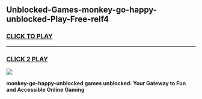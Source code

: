 
## Unblocked-Games-monkey-go-happy-unblocked-Play-Free-relf4
<h3>
<a href="https://premium76.site?title=monkey-go-happy-unblocked&ref=10A">CLICK TO PLAY</a></h3>
<hr>

<h3>
<a href="https://premium76.site?title=monkey-go-happy-unblocked&ref=10A">CLICK 2 PLAY</a>
  
</h3>

<a href="https://premium76.site?title=monkey-go-happy-unblocked&ref=10A"><img src="https://clearcache.store/games.png"></a>


**monkey-go-happy-unblocked games unblocked: Your Gateway to Fun and Accessible Online Gaming**
